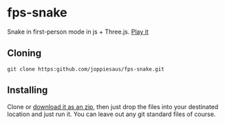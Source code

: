 # fps-snake
Snake in first-person mode in js + Three.js.
[Play it](https://joppiesaus.github.io/fps-snake/)

## Cloning
`git clone https:github.com/joppiesaus/fps-snake.git`

## Installing
Clone or [download it as an zip](https://github.com/joppiesaus/fps-snake/archive/master.zip), then just drop the files into your destinated location and just run it. You can leave out any git standard files of course.
